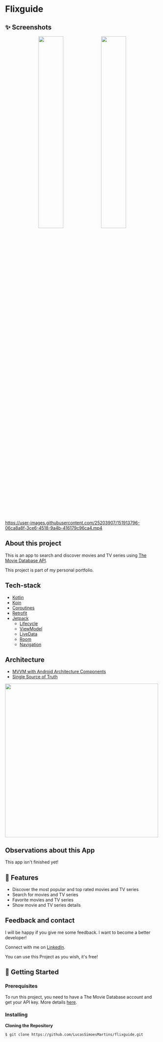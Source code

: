 # Flixguide

## ✨ Screenshots

<p align="center">
<img src="https://user-images.githubusercontent.com/25203907/151914426-17197b16-22d8-4b6f-9c95-bbf2b9846a1b.png" width="40%"/>
<img src="https://user-images.githubusercontent.com/25203907/151913032-be1a5947-81d6-4913-a1dd-cca58a04bf8d.jpg" width="40%"/>
</p>

https://user-images.githubusercontent.com/25203907/151913796-06ca8a8f-3ce6-4518-9a4b-416179c96ca4.mp4

## About this project

This is an app to search and discover movies and TV series using [The Movie Database API](https://developers.themoviedb.org/3/).

This project is part of my personal portfolio.

## Tech-stack
  * [Kotlin](https://kotlinlang.org/) 
  * [Koin](https://insert-koin.io/)
  * [Coroutines](https://kotlinlang.org/docs/reference/coroutines-overview.html)
  * [Retrofit](https://square.github.io/retrofit/)
  * [Jetpack](https://developer.android.com/jetpack)
      * [Lifecycle](https://developer.android.com/topic/libraries/architecture/lifecycle)
      * [ViewModel](https://developer.android.com/topic/libraries/architecture/viewmodel)
      * [LiveData](https://developer.android.com/topic/libraries/architecture/livedata)
      * [Room](https://developer.android.com/topic/libraries/architecture/room)
      * [Navigation](https://developer.android.com/topic/libraries/architecture/navigation/)
        
## Architecture
  * [MVVM with Android Architecture Components](https://developer.android.com/jetpack/docs/guide#recommended-app-arch)    
  * [Single Source of Truth](https://developer.android.com/jetpack/docs/guide#persist-data)

<img src="https://user-images.githubusercontent.com/25203907/73149177-d0c80000-409e-11ea-8899-4d99f7afea95.png" width="500"/>

## Observations about this App

This app isn't finished yet!

## 🌟 Features

- Discover the most popular and top rated movies and TV series
- Search for movies and TV series
- Favorite movies and TV series
- Show movie and TV series details

## Feedback and contact

I will be happy if you give me some feedback. I want to become a better developer!

Connect with me on [LinkedIn](https://br.linkedin.com/in/lucassimoesmartins).

You can use this Project as you wish, it's free!

## 🚀 Getting Started

### Prerequisites

To run this project, you need to have a The Movie Database account and get your API key. More details [here](https://developers.themoviedb.org/3/getting-started/introduction).

### Installing

**Cloning the Repository**

```
$ git clone https://github.com/LucasSimoesMartins/flixguide.git
```
